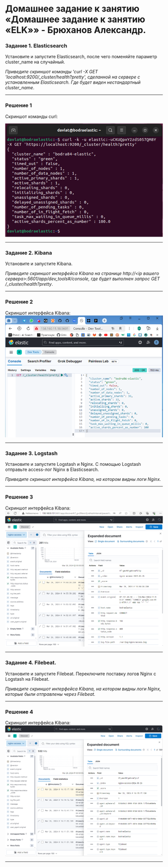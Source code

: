 # Домашнее задание к занятию «Домашнее задание к занятию «ELK»» - Брюханов Александр.

### Задание 1. Elasticsearch 

Установите и запустите Elasticsearch, после чего поменяйте параметр cluster_name на случайный. 

*Приведите скриншот команды 'curl -X GET 'localhost:9200/_cluster/health?pretty', сделанной на сервере с установленным Elasticsearch. Где будет виден нестандартный cluster_name*.

---
### Решение 1
Cкриншот команды curl:

![Скриншот 1](img/1_1.png)

---
### Задание 2. Kibana

Установите и запустите Kibana.

*Приведите скриншот интерфейса Kibana на странице http://<ip вашего сервера>:5601/app/dev_tools#/console, где будет выполнен запрос GET /_cluster/health?pretty*.

---
### Решение 2
Cкриншот интерфейса Kibana:
![Скриншот 2](img/2_1.png)

---
### Задание 3. Logstash

Установите и запустите Logstash и Nginx. С помощью Logstash отправьте access-лог Nginx в Elasticsearch. 

*Приведите скриншот интерфейса Kibana, на котором видны логи Nginx.*

---
### Решение 3
Cкриншот интерфейса Kibana:
![Скриншот 3](img/3_1.png)

---
### Задание 4. Filebeat. 

Установите и запустите Filebeat. Переключите поставку логов Nginx с Logstash на Filebeat. 

*Приведите скриншот интерфейса Kibana, на котором видны логи Nginx, которые были отправлены через Filebeat.*

---
### Решение 4
Cкриншот интерфейса Kibana:
![Скриншот 4](img/4_1.png)

---
